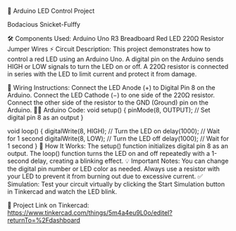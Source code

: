 🔌 Arduino LED Control Project

Bodacious Snicket-Fulffy

🛠️ Components Used:
Arduino Uno R3
Breadboard
Red LED
220Ω Resistor
Jumper Wires
⚡ Circuit Description:
This project demonstrates how to control a red LED using an Arduino Uno. A digital pin on the Arduino sends HIGH or LOW signals to turn the LED on or off. A 220Ω resistor is connected in series with the LED to limit current and protect it from damage.

🔗 Wiring Instructions:
Connect the LED Anode (+) to Digital Pin 8 on the Arduino.
Connect the LED Cathode (−) to one side of the 220Ω resistor.
Connect the other side of the resistor to the GND (Ground) pin on the Arduino.
🧑‍💻 Arduino Code:
void setup() {
  pinMode(8, OUTPUT);  // Set digital pin 8 as an output
}

void loop() {
  digitalWrite(8, HIGH);  // Turn the LED on
  delay(1000);            // Wait for 1 second
  digitalWrite(8, LOW);   // Turn the LED off
  delay(1000);            // Wait for 1 second
}
🧪 How It Works:
The setup() function initializes digital pin 8 as an output.
The loop() function turns the LED on and off repeatedly with a 1-second delay, creating a blinking effect.
💡 Important Notes:
You can change the digital pin number or LED color as needed.
Always use a resistor with your LED to prevent it from burning out due to excessive current.
✅ Simulation:
Test your circuit virtually by clicking the Start Simulation button in Tinkercad and watch the LED blink.

🔗 Project Link on Tinkercad:
https://www.tinkercad.com/things/5m4a4eu9L0o/editel?returnTo=%2Fdashboard
